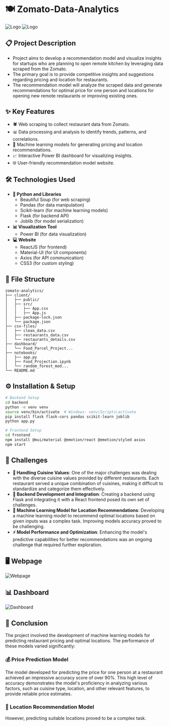 # 🍽️ Zomato-Data-Analytics
![Logo](https://i.ibb.co/ccj0mFMd/download.png)
![Logo](https://i.ibb.co/Jx1dQqY/Screenshot-53.jpg)

## 📋 Project Description
- Project aims to develop a recommendation model and visualize insights for startups who are planning to open remote kitchen by leveraging data scraped from the Zomato.
- The primary goal is to provide competitive insights and suggestions regarding pricing and location for restaurants.
- The recommendation model will analyze the scraped data and generate recommendations for optimal price for one person and locations for opening new remote restaurants or improving existing ones.

## ✨ Key Features
- 🕷️ Web scraping to collect restaurant data from Zomato.
- 📊 Data processing and analysis to identify trends, patterns, and correlations.
- 🤖 Machine learning models for generating pricing and location recommendations.
- 📈 Interactive Power BI dashboard for visualizing insights.
- 🌐 User-friendly recommendation model website.

## 🛠️ Technologies Used
- **🐍 Python and Libraries**
  * Beautiful Soup (for web scraping)
  * Pandas (for data manipulation)
  * Scikit-learn (for machine learning models)
  * Flask (for backend API)
  * Joblib (for model serialization)
- **📊 Visualization Tool**
  * Power BI (for data visualization)
- **💻 Website**
  * ReactJS (for frontend)
  * Material-UI (for UI components)
  * Axios (for API communication)
  * CSS3 (for custom styling)

## 📁 File Structure
```
zomato-analytics/
├── client/
│   ├── public/
│   ├── src/
│   │   ├── App.css
│   │   ├── App.js
│   ├── package-lock.json
│   └── package.json
├── csv-files/
│   ├── clean_data.csv
│   ├── restaurants_data.csv
│   └── restaurants_details.csv
├── dashboard/
│   └── Food_Parcel_Project...
├── notebooks/
│   ├── app.py
│   ├── Food_Projection.ipynb
│   └── random_forest_mod...
└── README.md
```

## ⚙️ Installation & Setup
```bash
# Backend Setup
cd backend
python -m venv venv
source venv/bin/activate  # Windows: venv\Scripts\activate
pip install flask flask-cors pandas scikit-learn joblib
python app.py
```

```bash
# Frontend Setup
cd frontend
npm install @mui/material @emotion/react @emotion/styled axios
npm start
```

## 🚧 Challenges
- **🍜 Handling Cuisine Values**: One of the major challenges was dealing with the diverse cuisine values provided by different restaurants. Each restaurant served a unique combination of cuisines, making it difficult to standardize and categorize them effectively.
- **🔗 Backend Development and Integration**: Creating a backend using Flask and integrating it with a React frontend posed its own set of challenges.
- **🎯 Machine Learning Model for Location Recommendations**: Developing a machine learning model to recommend optimal locations based on given inputs was a complex task. Improving models accuracy proved to be challenging.
- **⚡ Model Performance and Optimization**: Enhancing the model's predictive capabilities for better recommendations was an ongoing challenge that required further exploration.

## 🖥️ Webpage
![Webpage](https://i.ibb.co/m5F64vR5/Screenshot-2025-09-11-022319.png)

## 📊 Dashboard
![Dashboard](https://i.ibb.co/tM5S2K5R/Screenshot-2025-09-11-031159.png)

## 🎯 Conclusion
The project involved the development of machine learning models for predicting restaurant pricing and optimal locations. The performance of these models varied significantly:

### 💰 Price Prediction Model
The model developed for predicting the price for one person at a restaurant achieved an impressive accuracy score of over 90%. This high level of accuracy demonstrates the model's proficiency in analyzing various factors, such as cuisine type, location, and other relevant features, to provide reliable price estimates.

### 📍 Location Recommendation Model
However, predicting suitable locations proved to be a complex task.
